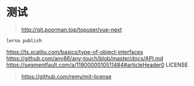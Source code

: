# 测试

> http://git.poorman.top/topuser/vue-next


```shell script
lerna publish
```
https://ts.xcatliu.com/basics/type-of-object-interfaces
https://github.com/any86/any-touch/blob/master/docs/API.md
https://segmentfault.com/a/1190000010511484#articleHeader0
LICENSE

> https://github.com/remy/mit-license
